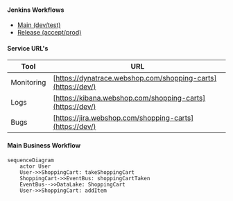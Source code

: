 #### Jenkins Workflows
- [Main (dev/test)]()
- [Release (accept/prod)]()

#### Service URL's

| Tool       | URL                                                          |
|------------|--------------------------------------------------------------|
| Monitoring | [https://dynatrace.webshop.com/shopping-carts](https://dev/) |
| Logs       | [https://kibana.webshop.com/shopping-carts](https://dev/)    |
| Bugs       | [https://jira.webshop.com/shopping-carts](https://dev/)      |

#### Main Business Workflow

```mermaid
sequenceDiagram
    actor User
    User->>ShoppingCart: takeShoppingCart
    ShoppingCart->>EventBus: shoppingCartTaken
    EventBus-->>DataLake: ShoppingCart
    User->>ShoppingCart: addItem
```
